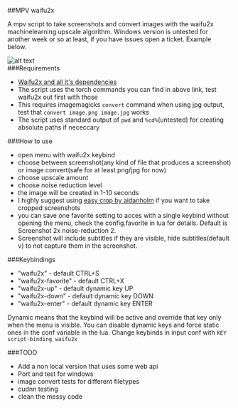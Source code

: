 ##MPV waifu2x
  
A mpv script to take screenshots and convert images with the waifu2x machinelearning upscale algorithm. Windows version is untested for another week or so at least, if you have issues open a ticket. Example below.

![alt text](https://i.imgur.com/A4rPNpm.jpg "preview image")  
###Requirements
-  [Waifu2x and all it's dependencies](https://github.com/nagadomi/waifu2x)
-  The script uses the torch commands you can find in above link, test waifu2x out first with those
-  This requires imagemagicks `convert` command when using jpg output, test that `convert image.png image.jpg` works
-  The script uses standard output of `pwd` and `%cd%`(untested) for creating absolute paths if nececcary

###How to use
-  open menu with waifu2x keybind
-  choose between screenshot(any kind of file that produces a screenshot) or image convert(safe for at least png/jpg for now)
-  choose upscale amount
-  choose noise reduction level
-  the image will be created in 1-10 seconds
-  I highly suggest using [easy crop by aidanholm](https://github.com/aidanholm/mpv-easycrop) if you want to take cropped screenshots
-  you can save one favorite setting to acces with a single keybind without opening the menu, check the config.favorite in lua for details. Default is Screenshot 2x noise-reduction 2.
-  Screenshot will include subtitles if they are visible, hide subtitles(default v) to not capture them in the screenshot.

###Keybindings
-  "waifu2x" - default CTRL+S
-  "waifu2x-favorite" - default CTRL+X  
-  "waifu2x-up" - default dynamic key UP
-  "waifu2x-down" - default dynamic key DOWN
-  "waifu2x-enter" - default dynamic key ENTER

Dynamic means that the keybind will be active and override that key only when the menu is visible. You can disable dynamic keys and force static ones in the conf variable in the lua. Change keybinds in input conf with `KEY script-binding waifu2x`


###TODO
-  Add a non local version that uses some web api
-  Port and test for windows
-  image convert tests for different filetypes
-  cudnn testing
-  clean the messy code
